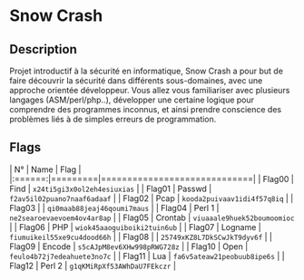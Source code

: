 # Snow Crash

## Description
Projet introductif à la sécurité en informatique, Snow Crash a pour but de faire découvrir la sécurité dans différents sous-domaines, avec une approche orientée développeur. Vous allez vous familiariser avec plusieurs langages (ASM/perl/php..), développer une certaine logique pour comprendre des programmes inconnus, et ainsi prendre conscience des problèmes liés à de simples erreurs de programmation.

## Flags
| N°    | Name    | Flag                        |
|:======:|=========|=============================|
| Flag00 | Find    | `x24ti5gi3x0ol2eh4esiuxias` |
| Flag01 | Passwd  | `f2av5il02puano7naaf6adaaf` |
| Flag02 | Pcap    | `kooda2puivaav1idi4f57q8iq` |
| Flag03 |         | `qi0maab88jeaj46qoumi7maus` |
| Flag04 | Perl 1  | `ne2searoevaevoem4ov4ar8ap` |
| Flag05 | Crontab | `viuaaale9huek52boumoomioc` |
| Flag06 | PHP     | `wiok45aaoguiboiki2tuin6ub` |
| Flag07 | Logname | `fiumuikeil55xe9cu4dood66h` |
| Flag08 |         | `25749xKZ8L7DkSCwJkT9dyv6f` |
| Flag09 | Encode  | `s5cAJpM8ev6XHw998pRWG728z` |
| Flag10 | Open    | `feulo4b72j7edeahuete3no7c` |
| Flag11 | Lua     | `fa6v5ateaw21peobuub8ipe6s` |
| Flag12 | Perl 2  | `g1qKMiRpXf53AWhDaU7FEkczr` |
